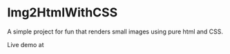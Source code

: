 # Img2HtmlWithCSS
A simple project for fun that renders small images using pure html and CSS.

Live demo at 
